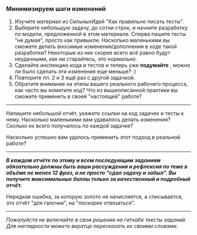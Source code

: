 ### Минимизируем шаги изменений

1. Изучите материал из СильныхИдей "Как правильно писать тесты".
2. Выберите небольшую задачу, до сотни строк, и начните разработку по модели, предложенной в этом материале. Сперва пишите тесты "не думая", просто как привыкли.
   Насколько маленькими вы сможете делать вносимые изменения/дополнения в ходе такой разработки?
   Некоторые из них скорее всего всё равно будут неудачными, как ни старайтесь, это нормально.
3. Сделайте инспекцию кода и тестов и теперь уже  **подумайте** , можно ли было сделать эти изменения еще меньше? :)
4. Повторите пп. 2 и 3 ещё раз с другой задачкой.
5. Обратите внимание на этапы вашего реального рабочего процесса, как часто вы комитите код?
   Что из вышеописанной практики вы сможете применить в своей "настоящей" работе?

---

Напишите небольшой отчёт, укажите ссылки на код задачек и тесты к нему.
Насколько маленькими вам удавалось делать изменения? Сколько их всего получалось по каждой задачке?

Насколько успешно вам удалось применить этот подход в реальной работе?

---

***В каждом отчёте по этому и всем последующим заданиям обязательно должны быть ваши рассуждения и рефлексия по теме в объёме не менее 12 фраз, а не просто "сдал задачу и забыл".
Вы получите максимальные баллы только за качественный и подробный отчёт.***

Нередкая ошибка, за которую золото не начисляется, а списывается, это отчёт "для галочки", на "поскорее отвязаться".

---

*Пожалуйста не включайте в свои решения на гитхабе тексты заданий. Для наглядности можете вкратце пересказать их своими словами.*
